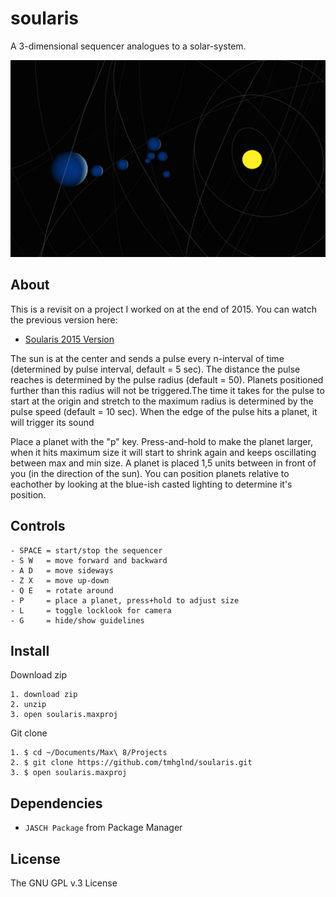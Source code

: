 # soularis

A 3-dimensional sequencer analogues to a solar-system.

![Screenshot from the environment](media/screenshot_2.png)

## About

This is a revisit on a project I worked on at the end of 2015. You can watch the previous version here:

- [Soularis 2015 Version](https://youtu.be/PysVJLNAf5E)

The sun is at the center and sends a pulse every n-interval of time (determined by pulse interval, default = 5 sec). The distance the pulse reaches is determined by the pulse radius (default = 50). Planets positioned further than this radius will not be triggered.The time it takes for the pulse to start at the origin and stretch to the maximum radius is determined by the pulse speed (default = 10 sec). When the edge of the pulse hits a planet, it will trigger its sound

Place a planet with the "p" key. Press-and-hold to make the planet larger, when it hits maximum size it will start to shrink again and keeps oscillating between max and min size. A planet is placed 1,5 units between in front of you (in the direction of the sun). You can position planets relative to eachother by looking at the blue-ish casted lighting to determine it's position.

## Controls

```
- SPACE = start/stop the sequencer
- S W   = move forward and backward
- A D   = move sideways
- Z X   = move up-down
- Q E   = rotate around
- P     = place a planet, press+hold to adjust size
- L     = toggle locklook for camera
- G     = hide/show guidelines
```

## Install

Download zip
```
1. download zip
2. unzip
3. open soularis.maxproj
```
Git clone
```
1. $ cd ~/Documents/Max\ 8/Projects
2. $ git clone https://github.com/tmhglnd/soularis.git
3. $ open soularis.maxproj
```

## Dependencies

- `JASCH Package` from Package Manager

## License

The GNU GPL v.3 License